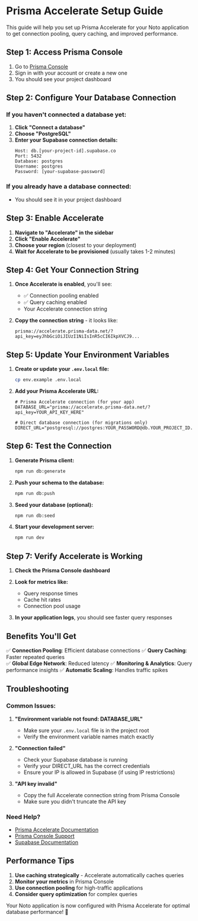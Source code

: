 # Prisma Accelerate Setup Guide

This guide will help you set up Prisma Accelerate for your Noto application to get connection pooling, query caching, and improved performance.

## Step 1: Access Prisma Console

1. Go to [Prisma Console](https://console.prisma.io)
2. Sign in with your account or create a new one
3. You should see your project dashboard

## Step 2: Configure Your Database Connection

### If you haven't connected a database yet:

1. **Click "Connect a database"**
2. **Choose "PostgreSQL"**
3. **Enter your Supabase connection details:**
   ```
   Host: db.[your-project-id].supabase.co
   Port: 5432
   Database: postgres
   Username: postgres
   Password: [your-supabase-password]
   ```

### If you already have a database connected:
- You should see it in your project dashboard

## Step 3: Enable Accelerate

1. **Navigate to "Accelerate" in the sidebar**
2. **Click "Enable Accelerate"**
3. **Choose your region** (closest to your deployment)
4. **Wait for Accelerate to be provisioned** (usually takes 1-2 minutes)

## Step 4: Get Your Connection String

1. **Once Accelerate is enabled**, you'll see:
   - ✅ Connection pooling enabled
   - ✅ Query caching enabled
   - Your Accelerate connection string

2. **Copy the connection string** - it looks like:
   ```
   prisma://accelerate.prisma-data.net/?api_key=eyJhbGciOiJIUzI1NiIsInR5cCI6IkpXVCJ9...
   ```

## Step 5: Update Your Environment Variables

1. **Create or update your `.env.local` file:**
   ```bash
   cp env.example .env.local
   ```

2. **Add your Prisma Accelerate URL:**
   ```env
   # Prisma Accelerate connection (for your app)
   DATABASE_URL="prisma://accelerate.prisma-data.net/?api_key=YOUR_API_KEY_HERE"
   
   # Direct database connection (for migrations only)
   DIRECT_URL="postgresql://postgres:YOUR_PASSWORD@db.YOUR_PROJECT_ID.supabase.co:5432/postgres"
   ```

## Step 6: Test the Connection

1. **Generate Prisma client:**
   ```bash
   npm run db:generate
   ```

2. **Push your schema to the database:**
   ```bash
   npm run db:push
   ```

3. **Seed your database (optional):**
   ```bash
   npm run db:seed
   ```

4. **Start your development server:**
   ```bash
   npm run dev
   ```

## Step 7: Verify Accelerate is Working

1. **Check the Prisma Console dashboard**
2. **Look for metrics like:**
   - Query response times
   - Cache hit rates
   - Connection pool usage

3. **In your application logs**, you should see faster query responses

## Benefits You'll Get

✅ **Connection Pooling**: Efficient database connections
✅ **Query Caching**: Faster repeated queries  
✅ **Global Edge Network**: Reduced latency
✅ **Monitoring & Analytics**: Query performance insights
✅ **Automatic Scaling**: Handles traffic spikes

## Troubleshooting

### Common Issues:

1. **"Environment variable not found: DATABASE_URL"**
   - Make sure your `.env.local` file is in the project root
   - Verify the environment variable names match exactly

2. **"Connection failed"**
   - Check your Supabase database is running
   - Verify your DIRECT_URL has the correct credentials
   - Ensure your IP is allowed in Supabase (if using IP restrictions)

3. **"API key invalid"**
   - Copy the full Accelerate connection string from Prisma Console
   - Make sure you didn't truncate the API key

### Need Help?

- [Prisma Accelerate Documentation](https://www.prisma.io/docs/accelerate)
- [Prisma Console Support](https://console.prisma.io)
- [Supabase Documentation](https://supabase.com/docs)

## Performance Tips

1. **Use caching strategically** - Accelerate automatically caches queries
2. **Monitor your metrics** in Prisma Console
3. **Use connection pooling** for high-traffic applications
4. **Consider query optimization** for complex queries

Your Noto application is now configured with Prisma Accelerate for optimal database performance! 🚀
